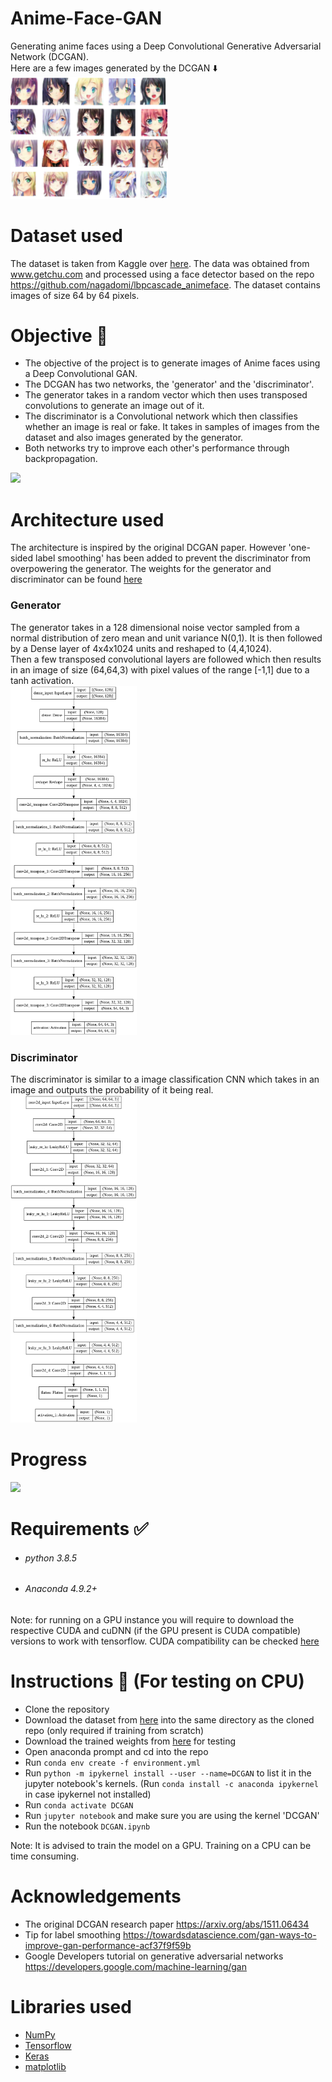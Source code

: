 # Anime-Face-GAN
Generating anime faces using a Deep Convolutional Generative Adversarial Network (DCGAN).  
Here are a few images generated by the DCGAN ⬇️  
<img src="assets/generated-images.jpg" height=50% width=50%>  

# Dataset used
The dataset is taken from Kaggle over [here](https://www.kaggle.com/soumikrakshit/anime-faces). The data was obtained from www.getchu.com and processed using a face
detector based on the repo https://github.com/nagadomi/lbpcascade_animeface.
The dataset contains images of size 64 by 64 pixels.

# Objective 🎯
- The objective of the project is to generate images of Anime faces using a Deep Convolutional GAN.
- The DCGAN has two networks, the 'generator' and the 'discriminator'.  
- The generator takes in a random vector which then uses transposed convolutions to generate an image out of it.  
- The discriminator is a Convolutional network which then classifies whether an image is real or fake. It takes in samples of images from the dataset
 and also images generated by the generator.  
- Both networks try to improve each other's performance through backpropagation.

<img src="https://i.imgur.com/fB2UocO.png">

# Architecture used

The architecture is inspired by the original DCGAN paper. However 'one-sided label smoothing' has been added to prevent the discriminator from overpowering the generator.
The weights for the generator and discriminator can be found [here](https://drive.google.com/drive/folders/1WesJlksOcDhGqwtNJhHKZhN1ehJtZZt4?usp=sharing)

### Generator
The generator takes in a 128 dimensional noise vector sampled from a normal distribution of zero mean and unit variance N(0,1).
It is then followed by a Dense layer of 4x4x1024 units and reshaped to (4,4,1024).  
Then a few transposed convolutional layers are followed which then results in an image of size (64,64,3) with pixel values of the range [-1,1]
due to a tanh activation.  
<img src="assets/generator-model.png" width=40%>

### Discriminator
The discriminator is similar to a image classification CNN which takes in an image and outputs the probability of it being real.  
<img src="assets/discriminator-model.png" width=40%>

# Progress
<img src="assets/training-progress.gif">

# Requirements ✅
- ###### python 3.8.5
- ###### Anaconda 4.9.2+

Note: for running on a GPU instance you will require to download the respective CUDA and cuDNN (if the GPU present is CUDA compatible) versions to work with tensorflow.
CUDA compatibility can be checked [here](https://developer.nvidia.com/cuda-gpus)

# Instructions 📝 (For testing on CPU)
- Clone the repository
- Download the dataset from [here](https://www.kaggle.com/soumikrakshit/anime-faces) into the same directory as the cloned repo (only required if training from scratch)
- Download the trained weights from [here](https://drive.google.com/drive/folders/1WesJlksOcDhGqwtNJhHKZhN1ehJtZZt4?usp=sharing) for testing
- Open anaconda prompt and cd into the repo
- Run `conda env create -f environment.yml`
- Run `python -m ipykernel install --user --name=DCGAN` to list it in the jupyter notebook's kernels. (Run `conda install -c anaconda ipykernel` in case ipykernel not installed) 
- Run `conda activate DCGAN`
- Run `jupyter notebook` and make sure you are using the kernel 'DCGAN'
- Run the notebook `DCGAN.ipynb`

Note: It is advised to train the model on a GPU. Training on a CPU can be time consuming.

# Acknowledgements
- The original DCGAN research paper https://arxiv.org/abs/1511.06434
- Tip for label smoothing https://towardsdatascience.com/gan-ways-to-improve-gan-performance-acf37f9f59b
- Google Developers tutorial on generative adversarial networks https://developers.google.com/machine-learning/gan

# Libraries used
- [NumPy](https://numpy.org/)
- [Tensorflow](https://www.tensorflow.org/)
- [Keras](https://keras.io/)
- [matplotlib](https://matplotlib.org/api/pyplot_api.html)
